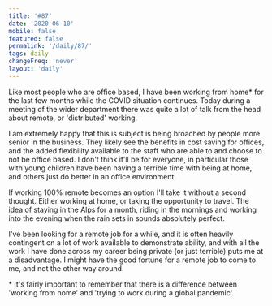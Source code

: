 ```yaml
---
title: '#87'
date: '2020-06-10'
mobile: false
featured: false
permalink: '/daily/87/'
tags: daily
changeFreq: 'never'
layout: 'daily'
---
```


Like most people who are office based, I have been working from home\* for the last few months while the COVID situation continues. Today during a meeting of the wider department there was quite a lot of talk from the head about remote, or 'distributed' working.

I am extremely happy that this is subject is being broached by people more senior in the business. They likely see the benefits in cost saving for offices, and the added flexibility available to the staff who are able to and choose to not be office based. I don't think it'll be for everyone, in particular those with young children have been having a terrible time with being at home, and others just do better in an office environment.

If working 100% remote becomes an option I'll take it without a second thought. Either working at home, or taking the opportunity to travel. The idea of staying in the Alps for a month, riding in the mornings and working into the evening when the rain sets in sounds absolutely perfect.

I've been looking for a remote job for a while, and it is often heavily contingent on a lot of work available to demonstrate ability, and with all the work I have done across my career being private (or just terrible) puts me at a disadvantage. I might have the good fortune for a remote job to come to me, and not the other way around.

\* It's fairly important to remember that there is a difference between 'working from home' and 'trying to work during a global pandemic'.
